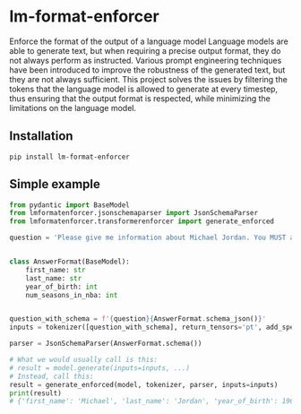 # lm-format-enforcer
Enforce the format of the output of a language model
Language models are able to generate text, but when requiring a precise output format, they do not always perform as instructed.
Various prompt engineering techniques have been introduced to improve the robustness of the generated text, but they are not always sufficient.
This project solves the issues by filtering the tokens that the language model is allowed to generate at every timestep, thus ensuring that the output format is respected, while minimizing the limitations on the language model.

## Installation
```pip install lm-format-enforcer```

## Simple example
```python
from pydantic import BaseModel
from lmformatenforcer.jsonschemaparser import JsonSchemaParser
from lmformatenforcer.transformerenforcer import generate_enforced

question = 'Please give me information about Michael Jordan. You MUST answer using the following json schema: '


class AnswerFormat(BaseModel):
    first_name: str
    last_name: str
    year_of_birth: int
    num_seasons_in_nba: int


question_with_schema = f'{question}{AnswerFormat.schema_json()}'
inputs = tokenizer([question_with_schema], return_tensors='pt', add_special_tokens=False, return_token_type_ids=False).to(device)

parser = JsonSchemaParser(AnswerFormat.schema())

# What we would usually call is this:
# result = model.generate(inputs=inputs, ...)
# Instead, call this: 
result = generate_enforced(model, tokenizer, parser, inputs=inputs)
print(result)
# {'first_name': 'Michael', 'last_name': 'Jordan', 'year_of_birth': 1963, 'num_seasons_in_nba': 15}
```

